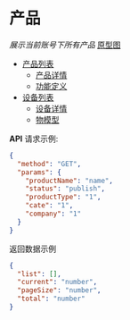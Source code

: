 # 产品

*展示当前账号下所有产品* [原型图](https://www.figma.com/file/eANefR82JBl5YxxYgVqyQu/mxzn?node-id=2%3A2)

- [产品列表](#产品列表)
  - [产品详情](#产品详情)
  - [功能定义](#功能定义)
- [设备列表](#设备列表)
  - [设备详情](#设备详情)
  - [物模型](#物模型)

**API**
请求示例:

```json
{
  "method": "GET",
  "params": {
    "productName": "name",
    "status": "publish",
    "productType": "1",
    "cate": "1",
    "company": "1"
  }
}
```

返回数据示例

```json
{
  "list": [],
  "current": "number",
  "pageSize": "number",
  "total": "number"
}
```
